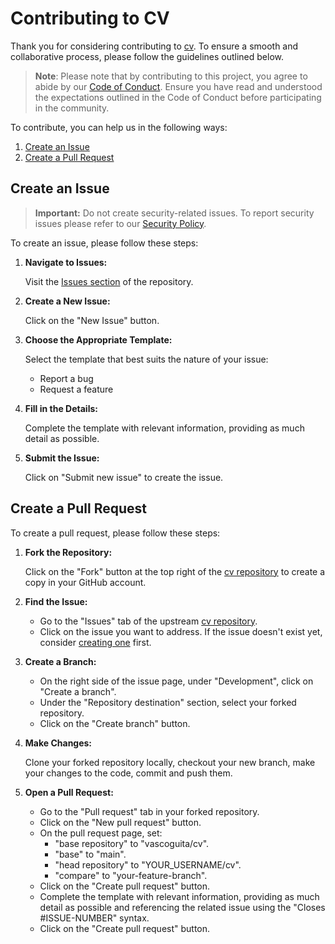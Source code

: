 <!--
SPDX-FileCopyrightText: 2025 Vasco Guita <vasco@guita.org>

SPDX-License-Identifier: CC-BY-SA-4.0
-->

# Contributing to CV

Thank you for considering contributing to
[cv](https://github.com/vascoguita/cv). To ensure a smooth and collaborative
process, please follow the guidelines outlined below.

> **Note**: Please note that by contributing to this project, you agree to abide
> by our [Code of Conduct](CODE_OF_CONDUCT.md). Ensure you have read and
> understood the expectations outlined in the Code of Conduct before
> participating in the community.

To contribute, you can help us in the following ways:

1. [Create an Issue](#create-an-issue)
2. [Create a Pull Request](#create-a-pull-request)

## Create an Issue

> **Important:** Do not create security-related issues. To report security
> issues please refer to our [Security Policy](SECURITY.md).

To create an issue, please follow these steps:

1. **Navigate to Issues:**

   Visit the [Issues section](https://github.com/vascoguita/cv/issues) of the
   repository.

2. **Create a New Issue:**

   Click on the "New Issue" button.

3. **Choose the Appropriate Template:**

   Select the template that best suits the nature of your issue:

   * Report a bug
   * Request a feature

4. **Fill in the Details:**

   Complete the template with relevant information, providing as much detail as
   possible.

5. **Submit the Issue:**

   Click on "Submit new issue" to create the issue.

## Create a Pull Request

To create a pull request, please follow these steps:

1. **Fork the Repository:**

   Click on the "Fork" button at the top right of the
   [cv repository](https://github.com/vascoguita/cv) to create a copy in
   your GitHub account.

2. **Find the Issue:**

   * Go to the "Issues" tab of the upstream
     [cv repository](https://github.com/vascoguita/cv).
   * Click on the issue you want to address. If the issue doesn't exist yet,
     consider [creating one](#create-an-issue) first.

3. **Create a Branch:**

   * On the right side of the issue page, under "Development", click on
     "Create a branch".
   * Under the "Repository destination" section, select your forked repository.
   * Click on the "Create branch" button.

4. **Make Changes:**

   Clone your forked repository locally, checkout your new branch, make your
   changes to the code, commit and push them.

5. **Open a Pull Request:**

   * Go to the "Pull request" tab in your forked repository.
   * Click on the "New pull request" button.
   * On the pull request page, set:
      * "base repository" to "vascoguita/cv".
      * "base" to "main".
      * "head repository" to "YOUR_USERNAME/cv".
      * "compare" to "your-feature-branch".
   * Click on the "Create pull request" button.
   * Complete the template with relevant information, providing as much detail
     as possible and referencing the related issue using the
     "Closes #ISSUE-NUMBER" syntax.
   * Click on the "Create pull request" button.
